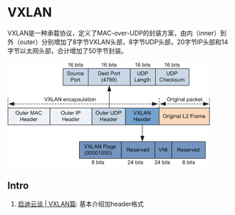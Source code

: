 # VXLAN

VXLAN是一种承载协议，定义了MAC-over-UDP的封装方案，由内（inner）到外（outer）分别增加了8字节VXLAN头部，8字节UDP头部，20字节IP头部和14字节以太网头部，合计增加了50字节封装。

![](https://raw.githubusercontent.com/doc-dao/learn-network/master/docs/img/vxlan.png)

## Intro
1. [启迪云谈 | VXLAN篇](https://zhuanlan.zhihu.com/p/43731577): 基本介绍加header格式


